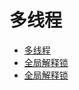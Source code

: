 # 多线程
- [多线程](https://www.cnblogs.com/jokerbj/p/7460260.html)
- [全局解释锁](http://www.dabeaz.com/python/UnderstandingGIL.pdf)
- [全局解释锁](https://www.cnblogs.com/SuKiWX/p/8804974.html)